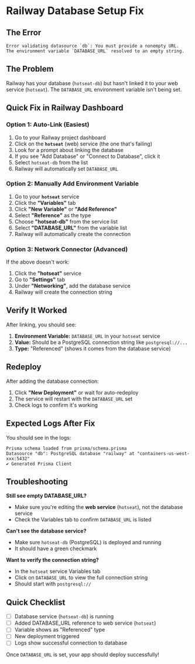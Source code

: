 # Railway Database Setup Fix

## The Error
```
Error validating datasource `db`: You must provide a nonempty URL. 
The environment variable `DATABASE_URL` resolved to an empty string.
```

## The Problem
Railway has your database (`hotseat-db`) but hasn't linked it to your web service (`hotseat`). The `DATABASE_URL` environment variable isn't being set.

## Quick Fix in Railway Dashboard

### Option 1: Auto-Link (Easiest)

1. Go to your Railway project dashboard
2. Click on the **`hotseat`** (web) service (the one that's failing)
3. Look for a prompt about linking the database
4. If you see "Add Database" or "Connect to Database", click it
5. Select `hotseat-db` from the list
6. Railway will automatically set `DATABASE_URL`

### Option 2: Manually Add Environment Variable

1. Go to your **`hotseat`** service
2. Click the **"Variables"** tab
3. Click **"New Variable"** or **"Add Reference"**
4. Select **"Reference"** as the type
5. Choose **"hotseat-db"** from the service list
6. Select **"DATABASE_URL"** from the variable list
7. Railway will automatically create the connection

### Option 3: Network Connector (Advanced)

If the above doesn't work:

1. Click the **"hotseat"** service
2. Go to **"Settings"** tab
3. Under **"Networking"**, add the database service
4. Railway will create the connection string

## Verify It Worked

After linking, you should see:
1. **Environment Variable:** `DATABASE_URL` in your `hotseat` service
2. **Value:** Should be a PostgreSQL connection string like `postgresql://...`
3. **Type:** "Referenced" (shows it comes from the database service)

## Redeploy

After adding the database connection:

1. Click **"New Deployment"** or wait for auto-redeploy
2. The service will restart with the `DATABASE_URL` set
3. Check logs to confirm it's working

## Expected Logs After Fix

You should see in the logs:
```
Prisma schema loaded from prisma/schema.prisma
Datasource "db": PostgreSQL database "railway" at "containers-us-west-xxx:5432"
✔ Generated Prisma Client
```

## Troubleshooting

**Still see empty DATABASE_URL?**
- Make sure you're editing the **web service** (`hotseat`), not the database service
- Check the Variables tab to confirm `DATABASE_URL` is listed

**Can't see the database service?**
- Make sure `hotseat-db` (PostgreSQL) is deployed and running
- It should have a green checkmark

**Want to verify the connection string?**
- In the `hotseat` service Variables tab
- Click on `DATABASE_URL` to view the full connection string
- Should start with `postgresql://`

## Quick Checklist

- [ ] Database service (`hotseat-db`) is running
- [ ] Added DATABASE_URL reference to web service (`hotseat`)
- [ ] Variable shows as "Referenced" type
- [ ] New deployment triggered
- [ ] Logs show successful connection to database

Once `DATABASE_URL` is set, your app should deploy successfully!

